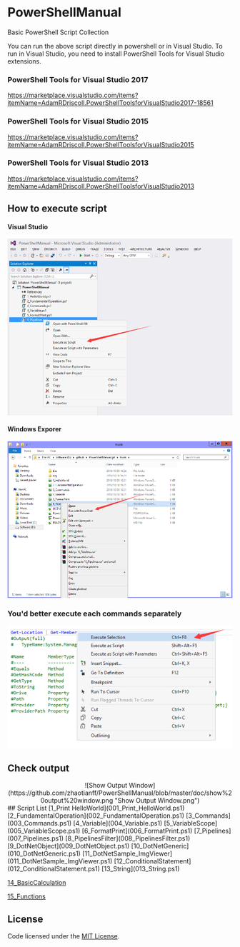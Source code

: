 # PowerShellManual
Basic PowerShell Script Collection

You can run the above script directly in powershell or in Visual Studio. To run in Visual Studio, you need to install PowerShell Tools for Visual Studio extensions.

### PowerShell Tools for Visual Studio 2017
https://marketplace.visualstudio.com/items?itemName=AdamRDriscoll.PowerShellToolsforVisualStudio2017-18561
### PowerShell Tools for Visual Studio 2015
https://marketplace.visualstudio.com/items?itemName=AdamRDriscoll.PowerShellToolsforVisualStudio2015
### PowerShell Tools for Visual Studio 2013
https://marketplace.visualstudio.com/items?itemName=AdamRDriscoll.PowerShellToolsforVisualStudio2013

## How to execute script
#### Visual Studio
![In Visual Studio](https://github.com/zhaotianff/PowerShellManual/blob/master/doc/in%20visual%20studio.png "In Visual Studio.png")  
#### Windows Exporer
![In Windows Explorer](https://github.com/zhaotianff/PowerShellManual/blob/master/doc/in%20window%20explorer.png "In Windows Explorer")  
### You'd better execute each commands separately
![Execute Selection](https://github.com/zhaotianff/PowerShellManual/blob/master/doc/execute%20selection.png "Execute Selection.png")  
## Check output
 <div align="center">![Show Output Window](https://github.com/zhaotianff/PowerShellManual/blob/master/doc/show%20output%20window.png "Show Output Window.png")</div>  
## Script List
  [1_Print HelloWorld](001_Print_HelloWorld.ps1)  
  [2_FundamentalOperation](002_FundamentalOperation.ps1) 
  [3_Commands](003_Commands.ps1) 
  [4_Variable](004_Variable.ps1) 
  [5_VariableScope](005_VariableScope.ps1) 
  [6_FormatPrint](006_FormatPrint.ps1)  
  [7_Pipelines](007_Pipelines.ps1)  
  [8_PipelinesFilter](008_PipelinesFilter.ps1)  
  [9_DotNetObject](009_DotNetObject.ps1) 
  [10_DotNetGeneric](010_DotNetGeneric.ps1)  
  [11_DotNetSample_ImgViewer](011_DotNetSample_ImgViewer.ps1) 
  [12_ConditionalStatement](012_ConditionalStatement.ps1) 
  [13_String](013_String.ps1)
  
  [14_BasicCalculation](014_BasicCalculation.ps1)
  
  [15_Functions](015_Functions.ps1)


## License

Code licensed under the [MIT License](LICENSE).
